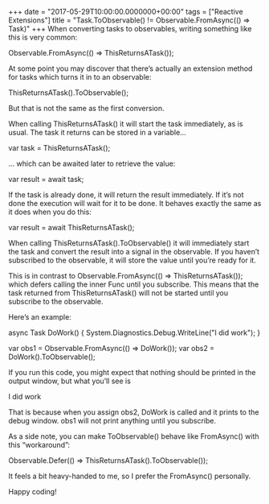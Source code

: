 +++
date = "2017-05-29T10:00:00.0000000+00:00"
tags = ["Reactive Extensions"]
title = "Task.ToObservable() != Observable.FromAsync(() => Task)"
+++
When converting tasks to observables, writing something like this is very
common:

Observable.FromAsync(() => ThisReturnsATask());


At some point you may discover that there’s actually an extension method for
tasks which turns it in to an observable:

ThisReturnsATask().ToObservable();


But that is not the same as the first conversion.

When calling ThisReturnsATask()  it will start the task immediately, as is
usual. The task it returns can be stored in a variable…

var task = ThisReturnsATask();


… which can be awaited later to retrieve the value:

var result = await task;


If the task is already done, it will return the result immediately. If it’s not
done the execution will wait for it to be done. It behaves exactly the same as
it does when you do this:

var result = await ThisReturnsATask();


When calling ThisReturnsATask().ToObservable()  it will immediately start the
task and convert the result into a signal in the observable. If you haven’t
subscribed to the observable, it will store the value until you’re ready for it.

This is in contrast to Observable.FromAsync(() => ThisReturnsATask());  which
defers calling the inner Func<Task>  until you subscribe. This means that the
task returned from ThisReturnsATask()  will not be started until you subscribe
to the observable.

Here’s an example:

async Task DoWork()
{
    System.Diagnostics.Debug.WriteLine("I did work");
}
 
var obs1 = Observable.FromAsync(() => DoWork());
var obs2 = DoWork().ToObservable();


If you run this code, you might expect that nothing should be printed in the
output window, but what you’ll see is

I did work


That is because when you assign obs2, DoWork  is called and it prints to the
debug window. obs1  will not print anything until you subscribe.

As a side note, you can make ToObservable()  behave like FromAsync()  with this
“workaround”:

Observable.Defer(() => ThisReturnsATask().ToObservable());


It feels a bit heavy-handed to me, so I prefer the FromAsync()  personally.

Happy coding!
